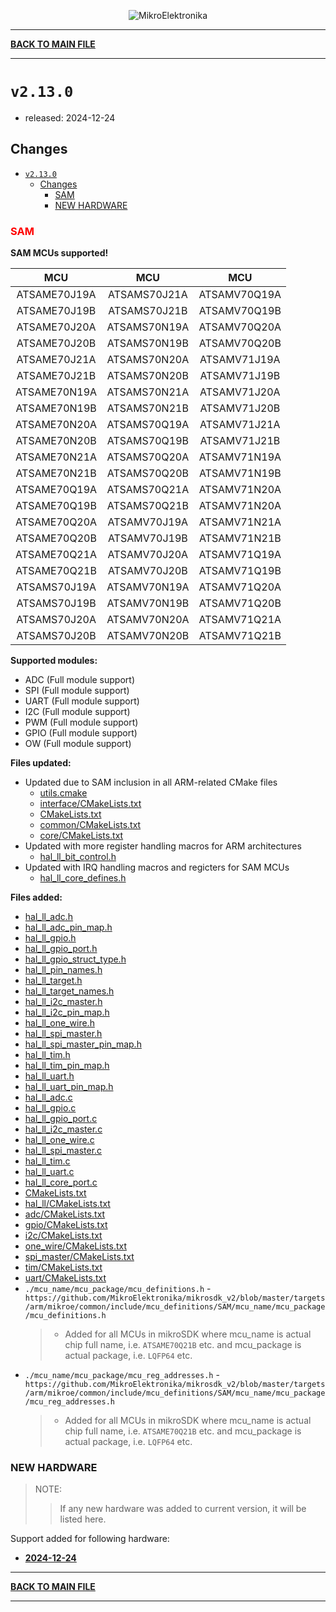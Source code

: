 <p align="center">
  <img src="http://www.mikroe.com/img/designs/beta/logo_small.png?raw=true" alt="MikroElektronika"/>
</p>

---

**[BACK TO MAIN FILE](../../changelog.md)**

---

# `v2.13.0`

+ released: 2024-12-24

## Changes

+ [`v2.13.0`](#v2130)
  + [Changes](#changes)
    + [SAM](#sam)
    + [NEW HARDWARE](#new-hardware)

### <font color=red>SAM</font>

**SAM MCUs supported!**

|       MCU      |       MCU      |       MCU      |
| :------------: | :------------: | :------------: |
|  ATSAME70J19A  |  ATSAMS70J21A  |  ATSAMV70Q19A  |
|  ATSAME70J19B  |  ATSAMS70J21B  |  ATSAMV70Q19B  |
|  ATSAME70J20A  |  ATSAMS70N19A  |  ATSAMV70Q20A  |
|  ATSAME70J20B  |  ATSAMS70N19B  |  ATSAMV70Q20B  |
|  ATSAME70J21A  |  ATSAMS70N20A  |  ATSAMV71J19A  |
|  ATSAME70J21B  |  ATSAMS70N20B  |  ATSAMV71J19B  |
|  ATSAME70N19A  |  ATSAMS70N21A  |  ATSAMV71J20A  |
|  ATSAME70N19B  |  ATSAMS70N21B  |  ATSAMV71J20B  |
|  ATSAME70N20A  |  ATSAMS70Q19A  |  ATSAMV71J21A  |
|  ATSAME70N20B  |  ATSAMS70Q19B  |  ATSAMV71J21B  |
|  ATSAME70N21A  |  ATSAMS70Q20A  |  ATSAMV71N19A  |
|  ATSAME70N21B  |  ATSAMS70Q20B  |  ATSAMV71N19B  |
|  ATSAME70Q19A  |  ATSAMS70Q21A  |  ATSAMV71N20A  |
|  ATSAME70Q19B  |  ATSAMS70Q21B  |  ATSAMV71N20A  |
|  ATSAME70Q20A  |  ATSAMV70J19A  |  ATSAMV71N21A  |
|  ATSAME70Q20B  |  ATSAMV70J19B  |  ATSAMV71N21B  |
|  ATSAME70Q21A  |  ATSAMV70J20A  |  ATSAMV71Q19A  |
|  ATSAME70Q21B  |  ATSAMV70J20B  |  ATSAMV71Q19B  |
|  ATSAMS70J19A  |  ATSAMV70N19A  |  ATSAMV71Q20A  |
|  ATSAMS70J19B  |  ATSAMV70N19B  |  ATSAMV71Q20B  |
|  ATSAMS70J20A  |  ATSAMV70N20A  |  ATSAMV71Q21A  |
|  ATSAMS70J20B  |  ATSAMV70N20B  |  ATSAMV71Q21B  |

**Supported modules:**

+ ADC (Full module support)
+ SPI (Full module support)
+ UART (Full module support)
+ I2C (Full module support)
+ PWM (Full module support)
+ GPIO (Full module support)
+ OW (Full module support)

**Files updated:**

+ Updated due to SAM inclusion in all ARM-related CMake files
  + [utils.cmake](https://github.com/MikroElektronika/mikrosdk_v2/blob/master/cmake/utils.cmake)
  + [interface/CMakeLists.txt](https://github.com/MikroElektronika/mikrosdk_v2/blob/master/hal/interface/CMakeLists.txt)
  + [CMakeLists.txt](https://github.com/MikroElektronika/mikrosdk_v2/blob/master/targets/arm/mikroe/CMakeLists.txt)
  + [common/CMakeLists.txt](https://github.com/MikroElektronika/mikrosdk_v2/blob/master/targets/arm/mikroe/common/CMakeLists.txt)
  + [core/CMakeLists.txt](https://github.com/MikroElektronika/mikrosdk_v2/blob/master/targets/arm/mikroe/core/CMakeLists.txt)
+ Updated with more register handling macros for ARM architectures
  + [hal_ll_bit_control.h](https://github.com/MikroElektronika/mikrosdk_v2/blob/master/targets/arm/mikroe/common/include/hal_ll_bit_control.h)
+ Updated with IRQ handling macros and regicters for SAM MCUs
  + [hal_ll_core_defines.h](https://github.com/MikroElektronika/mikrosdk_v2/blob/master/targets/arm/mikroe/core/include/hal_ll_core_defines.h)

**Files added:**

+ [hal_ll_adc.h](https://github.com/MikroElektronika/mikrosdk_v2/blob/master/targets/arm/mikroe/sam/include/adc/hal_ll_adc.h)
+ [hal_ll_adc_pin_map.h](https://github.com/MikroElektronika/mikrosdk_v2/blob/master/targets/arm/mikroe/sam/include/adc/hal_ll_adc_pin_map/implementations/implementation_1/hal_ll_adc_pin_map.h)
+ [hal_ll_gpio.h](https://github.com/MikroElektronika/mikrosdk_v2/blob/master/targets/arm/mikroe/sam/include/gpio/hal_ll_gpio.h)
+ [hal_ll_gpio_port.h](https://github.com/MikroElektronika/mikrosdk_v2/blob/master/targets/arm/mikroe/sam/include/gpio/hal_ll_gpio_port.h)
+ [hal_ll_gpio_struct_type.h](https://github.com/MikroElektronika/mikrosdk_v2/blob/master/targets/arm/mikroe/sam/include/gpio/implementations/implementation_1/hal_ll_gpio_struct_type.h)
+ [hal_ll_pin_names.h](https://github.com/MikroElektronika/mikrosdk_v2/blob/master/targets/arm/mikroe/sam/include/hal_ll_pin_names.h)
+ [hal_ll_target.h](https://github.com/MikroElektronika/mikrosdk_v2/blob/master/targets/arm/mikroe/sam/include/hal_ll_target.h)
+ [hal_ll_target_names.h](https://github.com/MikroElektronika/mikrosdk_v2/blob/master/targets/arm/mikroe/sam/include/hal_ll_target_names.h)
+ [hal_ll_i2c_master.h](https://github.com/MikroElektronika/mikrosdk_v2/blob/master/targets/arm/mikroe/sam/include/i2c/hal_ll_i2c_master.h)
+ [hal_ll_i2c_pin_map.h](https://github.com/MikroElektronika/mikrosdk_v2/blob/master/targets/arm/mikroe/sam/include/i2c/hal_ll_i2c_pin_map/implementations/implementation_1/hal_ll_i2c_pin_map.h)
+ [hal_ll_one_wire.h](https://github.com/MikroElektronika/mikrosdk_v2/blob/master/targets/arm/mikroe/sam/include/one_wire/implementations/implementation_1/hal_ll_one_wire.h)
+ [hal_ll_spi_master.h](https://github.com/MikroElektronika/mikrosdk_v2/blob/master/targets/arm/mikroe/sam/include/spi_master/hal_ll_spi_master.h)
+ [hal_ll_spi_master_pin_map.h](https://github.com/MikroElektronika/mikrosdk_v2/blob/master/targets/arm/mikroe/sam/include/spi_master/hal_ll_spi_master_pin_map/implementations/implementation_1/hal_ll_spi_master_pin_map.h)
+ [hal_ll_tim.h](https://github.com/MikroElektronika/mikrosdk_v2/blob/master/targets/arm/mikroe/sam/include/tim/hal_ll_tim.h)
+ [hal_ll_tim_pin_map.h](https://github.com/MikroElektronika/mikrosdk_v2/blob/master/targets/arm/mikroe/sam/include/tim/hal_ll_tim_pin_map/implementations/implementation_1/hal_ll_tim_pin_map.h)
+ [hal_ll_uart.h](https://github.com/MikroElektronika/mikrosdk_v2/blob/master/targets/arm/mikroe/sam/include/uart/hal_ll_uart.h)
+ [hal_ll_uart_pin_map.h](https://github.com/MikroElektronika/mikrosdk_v2/blob/master/targets/arm/mikroe/sam/include/uart/hal_ll_uart_pin_map/implementations/implementation_1/hal_ll_uart_pin_map.h)
+ [hal_ll_adc.c](https://github.com/MikroElektronika/mikrosdk_v2/blob/master/targets/arm/mikroe/sam/src/adc/implementations/implementation_1/hal_ll_adc.c)
+ [hal_ll_gpio.c](https://github.com/MikroElektronika/mikrosdk_v2/blob/master/targets/arm/mikroe/sam/src/gpio/hal_ll_gpio.c)
+ [hal_ll_gpio_port.c](https://github.com/MikroElektronika/mikrosdk_v2/blob/master/targets/arm/mikroe/sam/src/gpio/implementations/implementation_1/hal_ll_gpio_port.c)
+ [hal_ll_i2c_master.c](https://github.com/MikroElektronika/mikrosdk_v2/blob/master/targets/arm/mikroe/sam/src/i2c/implementations/implementation_1/hal_ll_i2c_master.c)
+ [hal_ll_one_wire.c](https://github.com/MikroElektronika/mikrosdk_v2/blob/master/targets/arm/mikroe/sam/src/one_wire/implementations/implementation_1/hal_ll_one_wire.c)
+ [hal_ll_spi_master.c](https://github.com/MikroElektronika/mikrosdk_v2/blob/master/targets/arm/mikroe/sam/src/spi_master/implementations/implementation_1/hal_ll_spi_master.c)
+ [hal_ll_tim.c](https://github.com/MikroElektronika/mikrosdk_v2/blob/master/targets/arm/mikroe/sam/src/tim/implementations/implementation_1/hal_ll_tim.c)
+ [hal_ll_uart.c](https://github.com/MikroElektronika/mikrosdk_v2/blob/master/targets/arm/mikroe/sam/src/uart/implementations/implementation_1/hal_ll_uart.c)
+ [hal_ll_core_port.c](https://github.com/MikroElektronika/mikrosdk_v2/blob/master/targets/arm/mikroe/core/src/sam/m7/hal_ll_core_port.c)
+ [CMakeLists.txt](https://github.com/MikroElektronika/mikrosdk_v2/blob/master/targets/arm/mikroe/sam/CMakeLists.txt)
+ [hal_ll/CMakeLists.txt](https://github.com/MikroElektronika/mikrosdk_v2/blob/master/targets/arm/mikroe/sam/src/hal_ll/CMakeLists.txt)
+ [adc/CMakeLists.txt](https://github.com/MikroElektronika/mikrosdk_v2/blob/master/targets/arm/mikroe/sam/src/adc/CMakeLists.txt)
+ [gpio/CMakeLists.txt](https://github.com/MikroElektronika/mikrosdk_v2/blob/master/targets/arm/mikroe/sam/src/gpio/CMakeLists.txt)
+ [i2c/CMakeLists.txt](https://github.com/MikroElektronika/mikrosdk_v2/blob/master/targets/arm/mikroe/sam/src/i2c/CMakeLists.txt)
+ [one_wire/CMakeLists.txt](https://github.com/MikroElektronika/mikrosdk_v2/blob/master/targets/arm/mikroe/sam/src/one_wire/CMakeLists.txt)
+ [spi_master/CMakeLists.txt](https://github.com/MikroElektronika/mikrosdk_v2/blob/master/targets/arm/mikroe/sam/src/spi_master/CMakeLists.txt)
+ [tim/CMakeLists.txt](https://github.com/MikroElektronika/mikrosdk_v2/blob/master/targets/arm/mikroe/sam/src/tim/CMakeLists.txt)
+ [uart/CMakeLists.txt](https://github.com/MikroElektronika/mikrosdk_v2/blob/master/targets/arm/mikroe/sam/src/uart/CMakeLists.txt)
+ `./mcu_name/mcu_package/mcu_definitions.h` - `https://github.com/MikroElektronika/mikrosdk_v2/blob/master/targets/arm/mikroe/common/include/mcu_definitions/SAM/mcu_name/mcu_package/mcu_definitions.h`
  > + Added for all MCUs in mikroSDK where mcu_name is actual chip full name, i.e. `ATSAME70Q21B` etc. and mcu_package is actual package, i.e. `LQFP64` etc.
+ `./mcu_name/mcu_package/mcu_reg_addresses.h` - `https://github.com/MikroElektronika/mikrosdk_v2/blob/master/targets/arm/mikroe/common/include/mcu_definitions/SAM/mcu_name/mcu_package/mcu_reg_addresses.h`
  > + Added for all MCUs in mikroSDK where mcu_name is actual chip full name, i.e. `ATSAME70Q21B` etc. and mcu_package is actual package, i.e. `LQFP64` etc.

### NEW HARDWARE

> NOTE:
>> If any new hardware was added to current version, it will be listed here.

Support added for following hardware:

+ **[2024-12-24](./new_hw/2024-12-24.md)**

---

**[BACK TO MAIN FILE](../../changelog.md)**

---
